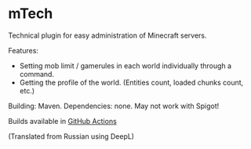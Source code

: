 # mTech

Technical plugin for easy administration of Minecraft servers.

Features:
- Setting mob limit / gamerules in each world individually through a command.
- Getting the profile of the world. (Entities count, loaded chunks count, etc.)

Building: Maven.
Dependencies: none.
May not work with Spigot!

Builds available in [GitHub Actions](https://github.com/bottleofench/mTech/actions)

(Translated from Russian using DeepL)